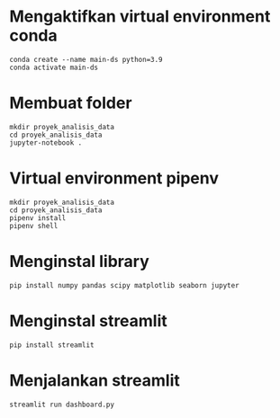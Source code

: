 # Mengaktifkan virtual environment conda
```
conda create --name main-ds python=3.9
conda activate main-ds
```
# Membuat folder 
```
mkdir proyek_analisis_data
cd proyek_analisis_data
jupyter-notebook .
```
# Virtual environment pipenv
```
mkdir proyek_analisis_data
cd proyek_analisis_data
pipenv install
pipenv shell

```
# Menginstal library
```
pip install numpy pandas scipy matplotlib seaborn jupyter
```
# Menginstal streamlit
```
pip install streamlit
```
# Menjalankan streamlit
```
streamlit run dashboard.py
```

